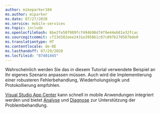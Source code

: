 ```yaml
---
author: mikeparker104
ms.author: miparker
ms.date: 07/27/2020
ms.service: mobile-services
ms.topic: include
ms.openlocfilehash: 6be2fe50f989fcf494b98d74f9e44eb81e32fcac
ms.sourcegitcommit: cf23d382eee2431a3958b1c87c897b270587bde0
ms.translationtype: HT
ms.contentlocale: de-DE
ms.lasthandoff: 07/29/2020
ms.locfileid: "87401445"
---
```

Wahrscheinlich werden Sie das in diesem Tutorial verwendete Beispiel an Ihr eigenes Szenario anpassen müssen. Auch wird die Implementierung einer robusteren Fehlerbehandlung, Wiederholungslogik und Protokollierung empfohlen. 

[Visual Studio App Center](https://appcenter.ms) kann schnell in mobile Anwendungen integriert werden und bietet [Analyse](https://docs.microsoft.com/appcenter/analytics) und [Diagnose](https://docs.microsoft.com/appcenter/diagnostics/) zur Unterstützung der Problembehandlung.
